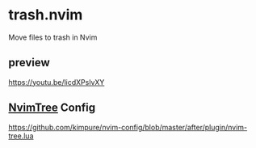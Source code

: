 # trash.nvim
Move files to trash in Nvim

## preview
https://youtu.be/licdXPslvXY

## [NvimTree](https://github.com/nvim-tree/nvim-tree.lua/) Config
https://github.com/kimpure/nvim-config/blob/master/after/plugin/nvim-tree.lua
